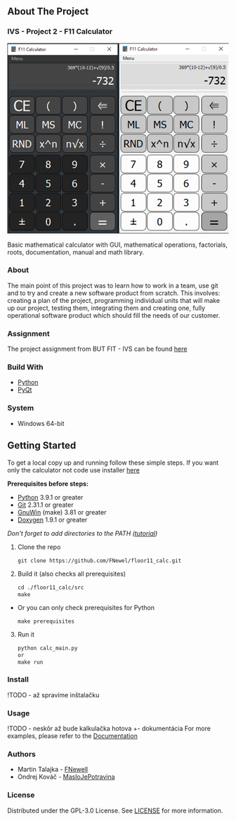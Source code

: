 ## About The Project
### IVS - Project 2 - F11 Calculator
![F11 Calculator](screenshot.png?raw=true "F11 Calculator")

Basic mathematical calculator with GUI, mathematical operations, factorials, roots, documentation, manual and math library.

### About
The main point of this project was to learn how to work in a team, use git and to try and create a new software product from scratch. 
This involves: creating a plan of the project, programming individual units that will make up our project, testing them, integrating them and creating one, fully operational software product which should fill the needs of our customer.

### Assignment
The project assignment from BUT FIT - IVS can be found [here](http://ivs.fit.vutbr.cz/projekt-2_tymova_spoluprace2020-21.html)

### Build With
* [Python](https://www.python.org/)
* [PyQt](https://riverbankcomputing.com/software/pyqt)

### System
* Windows 64-bit

## Getting Started
To get a local copy up and running follow these simple steps.
If you want only the calculator not code use installer [here](#install)

**Prerequisites before steps:**
* [Python](https://www.python.org/downloads/windows/) 3.9.1 or greater
* [Git](https://git-scm.com/download/win) 2.31.1 or greater
* [GnuWin](http://gnuwin32.sourceforge.net/packages/make.htm) (make) 3.81 or greater
* [Doxygen](https://www.doxygen.nl/download.html) 1.9.1 or greater

*Don't forget to add directories to the PATH ([tutorial](https://stackoverflow.com/questions/9546324/adding-a-directory-to-the-path-environment-variable-in-windows))*

1. Clone the repo
    ```
    git clone https://github.com/FNewel/floor11_calc.git
    ```
2. Build it (also checks all prerequisites)
    ```
    cd ./floor11_calc/src
    make
    ```
* Or you can only check prerequisites for Python
    ```
    make prerequisites
    ```
3. Run it
    ```
    python calc_main.py
    or
    make run
    ```

### Install
!TODO - až spravíme inštalačku

### Usage
!TODO - neskôr až bude kalkulačka hotova +- dokumentácia
For more examples, please refer to the [Documentation](dokumentace.pdf)

### Authors
* Martin Talajka - [FNewell](https://github.com/FNewel)
* Ondrej Kováč - [MasloJePotravina](https://github.com/MasloJePotravina)

### License
Distributed under the GPL-3.0 License. See [LICENSE](LICENSE) for more information.

